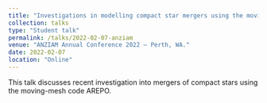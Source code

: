 ```yaml
---
title: "Investigations in modelling compact star mergers using the moving-mesh code AREPO"
collection: talks
type: "Student talk"
permalink: /talks/2022-02-07-anziam
venue: "ANZIAM Annual Conference 2022 – Perth, WA."
date: 2022-02-07
location: "Online"
---
```


This talk discusses recent investigation into mergers of compact stars using the moving-mesh code AREPO.
